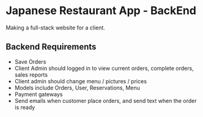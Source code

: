 # Japanese Restaurant App - BackEnd

Making a full-stack website for a client.

## Backend Requirements

* Save Orders
* Client Admin should logged in to view current orders, complete orders, sales reports
* Client admin should change menu / pictures / prices
* Models include Orders, User, Reservations, Menu
* Payment gateways
* Send emails when customer place orders, and send text when the order is ready